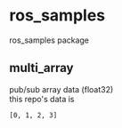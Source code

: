 # ros_samples
ros_samples package

## multi_array

pub/sub array data (float32)   
this repo's data is   

```
[0, 1, 2, 3]
```


